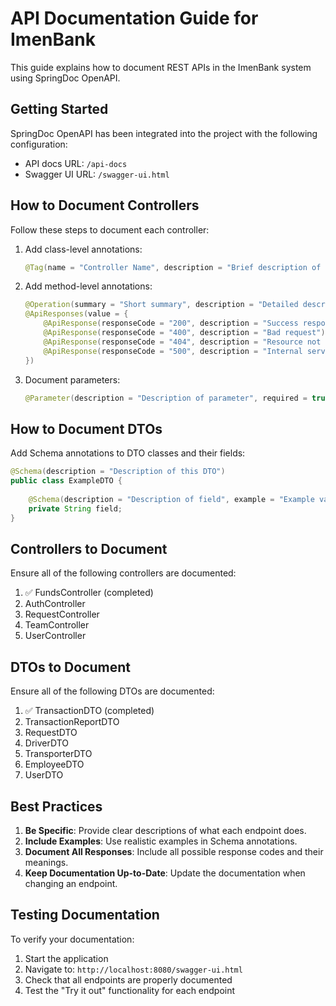 # API Documentation Guide for ImenBank

This guide explains how to document REST APIs in the ImenBank system using SpringDoc OpenAPI.

## Getting Started

SpringDoc OpenAPI has been integrated into the project with the following configuration:

- API docs URL: `/api-docs`
- Swagger UI URL: `/swagger-ui.html`

## How to Document Controllers

Follow these steps to document each controller:

1. Add class-level annotations:
   ```java
   @Tag(name = "Controller Name", description = "Brief description of the controller's purpose")
   ```

2. Add method-level annotations:
   ```java
   @Operation(summary = "Short summary", description = "Detailed description of what the endpoint does")
   @ApiResponses(value = {
       @ApiResponse(responseCode = "200", description = "Success response"),
       @ApiResponse(responseCode = "400", description = "Bad request"),
       @ApiResponse(responseCode = "404", description = "Resource not found"),
       @ApiResponse(responseCode = "500", description = "Internal server error")
   })
   ```

3. Document parameters:
   ```java
   @Parameter(description = "Description of parameter", required = true)
   ```

## How to Document DTOs

Add Schema annotations to DTO classes and their fields:

```java
@Schema(description = "Description of this DTO")
public class ExampleDTO {
    
    @Schema(description = "Description of field", example = "Example value", required = true)
    private String field;
}
```

## Controllers to Document

Ensure all of the following controllers are documented:

1. ✅ FundsController (completed)
2. AuthController
3. RequestController
4. TeamController
5. UserController

## DTOs to Document

Ensure all of the following DTOs are documented:

1. ✅ TransactionDTO (completed)
2. TransactionReportDTO
3. RequestDTO
4. DriverDTO
5. TransporterDTO
6. EmployeeDTO
7. UserDTO

## Best Practices

1. **Be Specific**: Provide clear descriptions of what each endpoint does.
2. **Include Examples**: Use realistic examples in Schema annotations.
3. **Document All Responses**: Include all possible response codes and their meanings.
4. **Keep Documentation Up-to-Date**: Update the documentation when changing an endpoint.

## Testing Documentation

To verify your documentation:

1. Start the application
2. Navigate to: `http://localhost:8080/swagger-ui.html`
3. Check that all endpoints are properly documented
4. Test the "Try it out" functionality for each endpoint 